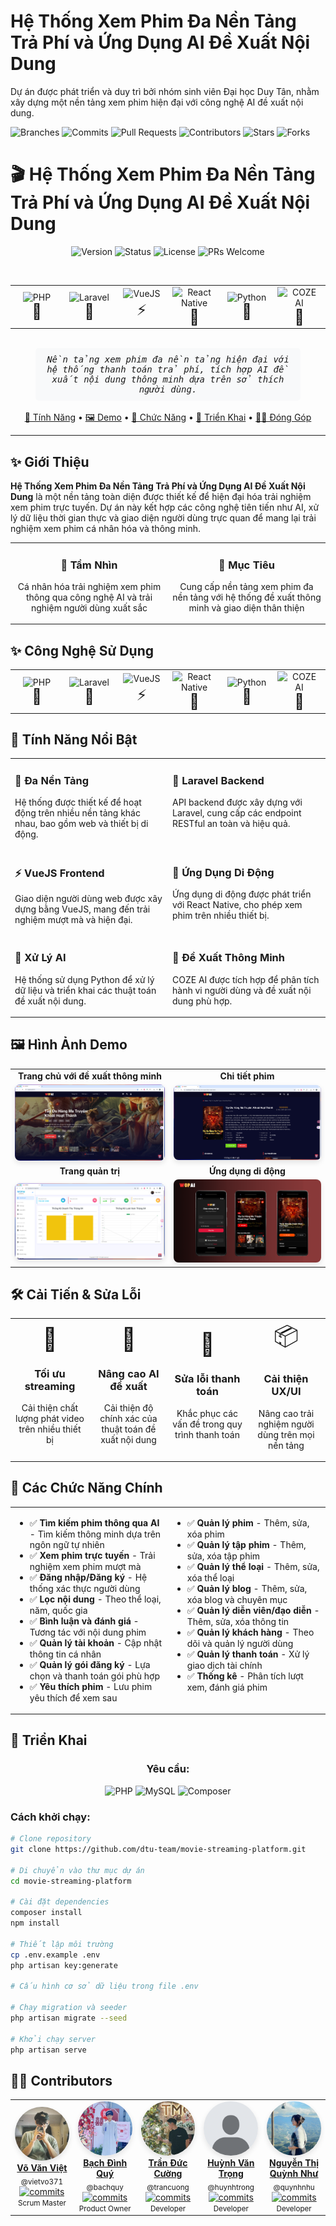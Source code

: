 # Hệ Thống Xem Phim Đa Nền Tảng Trả Phí và Ứng Dụng AI Đề Xuất Nội Dung

<p>Dự án được phát triển và duy trì bởi nhóm sinh viên Đại học Duy Tân, nhằm xây dựng một nền tảng xem phim hiện đại với công nghệ AI đề xuất nội dung.</p>
  
<div>
  <img src="https://img.shields.io/badge/branches-5-blue?style=for-the-badge" alt="Branches" />
  <img src="https://img.shields.io/badge/commits-46-green?style=for-the-badge" alt="Commits" />
  <img src="https://img.shields.io/badge/pull_requests-18-purple?style=for-the-badge" alt="Pull Requests" />
  <img src="https://img.shields.io/badge/contributors-5-yellow?style=for-the-badge" alt="Contributors" />
  <img src="https://img.shields.io/badge/stars-3-red?style=for-the-badge" alt="Stars" />
  <img src="https://img.shields.io/badge/forks-1-orange?style=for-the-badge" alt="Forks" />
</div>

# 🎬 Hệ Thống Xem Phim Đa Nền Tảng Trả Phí và Ứng Dụng AI Đề Xuất Nội Dung

<div align="center">  
  <p align="center">
    <img src="https://img.shields.io/badge/version-1.0.0-blue?style=for-the-badge" alt="Version" />
    <img src="https://img.shields.io/badge/status-in_development-yellow?style=for-the-badge" alt="Status" />
    <img src="https://img.shields.io/badge/license-MIT-orange?style=for-the-badge" alt="License" />
    <img src="https://img.shields.io/badge/PRs-welcome-brightgreen?style=for-the-badge" alt="PRs Welcome" />
  </p>
  
  <br />
  
  <div align="center">
    <table>
    <tr>
      <td align="center" width="16.6%">
        <img src="https://img.shields.io/badge/-PHP-777BB4?style=for-the-badge&logo=php&logoColor=white" alt="PHP"/>
        <br/>
        <span style="font-size: 24px;">🐘</span>
      </td>
      <td align="center" width="16.6%">
        <img src="https://img.shields.io/badge/-Laravel-FF2D20?style=for-the-badge&logo=laravel&logoColor=white" alt="Laravel"/>
        <br/>
        <span style="font-size: 24px;">🔺</span>
      </td>
      <td align="center" width="16.6%">
        <img src="https://img.shields.io/badge/-VueJS-4FC08D?style=for-the-badge&logo=vue.js&logoColor=white" alt="VueJS"/>
        <br/>
        <span style="font-size: 24px;">⚡</span>
      </td>
      <td align="center" width="16.6%">
        <img src="https://img.shields.io/badge/-React_Native-61DAFB?style=for-the-badge&logo=react&logoColor=black" alt="React Native"/>
        <br/>
        <span style="font-size: 24px;">📱</span>
      </td>
      <td align="center" width="16.6%">
        <img src="https://img.shields.io/badge/-Python-3776AB?style=for-the-badge&logo=python&logoColor=white" alt="Python"/>
        <br/>
        <span style="font-size: 24px;">🐍</span>
      </td>
      <td align="center" width="16.6%">
        <img src="https://img.shields.io/badge/-COZE-5C2D91?style=for-the-badge&logo=ai&logoColor=white" alt="COZE AI"/>
        <br/>
        <span style="font-size: 24px;">🧠</span>
      </td>
    </tr>
  </table>
  </div>
  
  <br />
  
  <div align="center">
    <kbd>
      <p align="center" style="padding: 10px; background-color: #f8f9fa; border-radius: 5px; width: 80%; margin: 0 auto;">
        <i>Nền tảng xem phim đa nền tảng hiện đại với hệ thống thanh toán trả phí, 
        tích hợp AI đề xuất nội dung thông minh dựa trên sở thích người dùng.</i>
      </p>
    </kbd>
  </div>
  
  <br />
  
  <div align="center">
    <a href="#-tính-năng-nổi-bật">🚀 Tính Năng</a> •
    <a href="#-hình-ảnh-demo">🖼️ Demo</a> •
    <a href="#-các-chức-năng-chính">🧩 Chức Năng</a> •
    <a href="#-triển-khai">🚧 Triển Khai</a> •
    <a href="#-contributors">👨‍💻 Đóng Góp</a>
  </div>
</div>

---

## ✨ Giới Thiệu

**Hệ Thống Xem Phim Đa Nền Tảng Trả Phí và Ứng Dụng AI Đề Xuất Nội Dung** là một nền tảng toàn diện được thiết kế để hiện đại hóa trải nghiệm xem phim trực tuyến. Dự án này kết hợp các công nghệ tiên tiến như AI, xử lý dữ liệu thời gian thực và giao diện người dùng trực quan để mang lại trải nghiệm xem phim cá nhân hóa và thông minh.

<table>
  <tr>
    <td width="50%">
      <h3 align="center">🌟 Tầm Nhìn</h3>
      <p align="center">Cá nhân hóa trải nghiệm xem phim thông qua công nghệ AI và trải nghiệm người dùng xuất sắc</p>
    </td>
    <td width="50%">
      <h3 align="center">🎯 Mục Tiêu</h3>
      <p align="center">Cung cấp nền tảng xem phim đa nền tảng với hệ thống đề xuất thông minh và giao diện thân thiện</p>
    </td>
  </tr>
</table>

## ✨ Công Nghệ Sử Dụng

<div align="center">
  <table>
    <tr>
      <td align="center" width="16.6%">
        <img src="https://img.shields.io/badge/-PHP-777BB4?style=for-the-badge&logo=php&logoColor=white" alt="PHP"/>
        <br/>
        <span style="font-size: 24px;">🐘</span>
      </td>
      <td align="center" width="16.6%">
        <img src="https://img.shields.io/badge/-Laravel-FF2D20?style=for-the-badge&logo=laravel&logoColor=white" alt="Laravel"/>
        <br/>
        <span style="font-size: 24px;">🔺</span>
      </td>
      <td align="center" width="16.6%">
        <img src="https://img.shields.io/badge/-VueJS-4FC08D?style=for-the-badge&logo=vue.js&logoColor=white" alt="VueJS"/>
        <br/>
        <span style="font-size: 24px;">⚡</span>
      </td>
      <td align="center" width="16.6%">
        <img src="https://img.shields.io/badge/-React_Native-61DAFB?style=for-the-badge&logo=react&logoColor=black" alt="React Native"/>
        <br/>
        <span style="font-size: 24px;">📱</span>
      </td>
      <td align="center" width="16.6%">
        <img src="https://img.shields.io/badge/-Python-3776AB?style=for-the-badge&logo=python&logoColor=white" alt="Python"/>
        <br/>
        <span style="font-size: 24px;">🐍</span>
      </td>
      <td align="center" width="16.6%">
        <img src="https://img.shields.io/badge/-COZE-5C2D91?style=for-the-badge&logo=ai&logoColor=white" alt="COZE AI"/>
        <br/>
        <span style="font-size: 24px;">🧠</span>
      </td>
    </tr>
  </table>
</div>

## 🚀 Tính Năng Nổi Bật

<table>
  <tr>
    <td width="50%" valign="top">
      <h3>🔹 Đa Nền Tảng</h3>
      <p>Hệ thống được thiết kế để hoạt động trên nhiều nền tảng khác nhau, bao gồm web và thiết bị di động.</p>
    </td>
    <td width="50%" valign="top">
      <h3>🔺 Laravel Backend</h3>
      <p>API backend được xây dựng với Laravel, cung cấp các endpoint RESTful an toàn và hiệu quả.</p>
    </td>
  </tr>
  <tr>
    <td width="50%" valign="top">
      <h3>⚡ VueJS Frontend</h3>
      <p>Giao diện người dùng web được xây dựng bằng VueJS, mang đến trải nghiệm mượt mà và hiện đại.</p>
    </td>
    <td width="50%" valign="top">
      <h3>📱 Ứng Dụng Di Động</h3>
      <p>Ứng dụng di động được phát triển với React Native, cho phép xem phim trên nhiều thiết bị.</p>
    </td>
  </tr>
  <tr>
    <td width="50%" valign="top">
      <h3>🐍 Xử Lý AI</h3>
      <p>Hệ thống sử dụng Python để xử lý dữ liệu và triển khai các thuật toán đề xuất nội dung.</p>
    </td>
    <td width="50%" valign="top">
      <h3>🧠 Đề Xuất Thông Minh</h3>
      <p>COZE AI được tích hợp để phân tích hành vi người dùng và đề xuất nội dung phù hợp.</p>
    </td>
  </tr>
</table>

## 🖼️ Hình Ảnh Demo

<div align="center">
  <table>
    <tr>
      <td align="center"><strong>Trang chủ với đề xuất thông minh</strong></td>
      <td align="center"><strong>Chi tiết phim</strong></td>
    </tr>
    <tr>
      <td><img src="Assets/img/homepage.jpeg" alt="Trang chủ" width="100%" style="border-radius: 8px; box-shadow: 0 4px 8px rgba(0,0,0,0.1);"/></td>
      <td><img src="Assets/img/detail.png" alt="Chi tiết phim" width="100%" style="border-radius: 8px; box-shadow: 0 4px 8px rgba(0,0,0,0.1);"/></td>
    </tr>
    <tr>
      <td align="center"><strong>Trang quản trị</strong></td>
      <td align="center"><strong>Ứng dụng di động</strong></td>
    </tr>
    <tr>
      <td><img src="Assets/img/dashbord.png" alt="Admin Dashboard" width="100%" style="border-radius: 8px; box-shadow: 0 4px 8px rgba(0,0,0,0.1);"/></td>
      <td><img src="Assets/img/mobile.png" alt="Mobile App" width="100%" style="border-radius: 8px; box-shadow: 0 4px 8px rgba(0,0,0,0.1);"/></td>
    </tr>
  </table>
</div>

## 🛠️ Cải Tiến & Sửa Lỗi

<div align="center">
  <table>
    <tr>
      <td align="center" width="25%">
        <div style="font-size: 36px;">🔄</div>
        <h3>Tối ưu streaming</h3>
        <p>Cải thiện chất lượng phát video trên nhiều thiết bị</p>
      </td>
      <td align="center" width="25%">
        <div style="font-size: 36px;">🚀</div>
        <h3>Nâng cao AI đề xuất</h3>
        <p>Cải thiện độ chính xác của thuật toán đề xuất nội dung</p>
      </td>
      <td align="center" width="25%">
        <div style="font-size: 36px;">🐛</div>
        <h3>Sửa lỗi thanh toán</h3>
        <p>Khắc phục các vấn đề trong quy trình thanh toán</p>
      </td>
      <td align="center" width="25%">
        <div style="font-size: 36px;">📦</div>
        <h3>Cải thiện UX/UI</h3>
        <p>Nâng cao trải nghiệm người dùng trên mọi nền tảng</p>
      </td>
    </tr>
  </table>
</div>

## 🧩 Các Chức Năng Chính

<table>
  <tr>
    <td width="50%" valign="top">
      <ul>
        <li>✅ <b>Tìm kiếm phim thông qua AI</b> - Tìm kiếm thông minh dựa trên ngôn ngữ tự nhiên</li>
        <li>✅ <b>Xem phim trực tuyến</b> - Trải nghiệm xem phim mượt mà</li>
        <li>✅ <b>Đăng nhập/Đăng ký</b> - Hệ thống xác thực người dùng</li>
        <li>✅ <b>Lọc nội dung</b> - Theo thể loại, năm, quốc gia</li>
        <li>✅ <b>Bình luận và đánh giá</b> - Tương tác với nội dung phim</li>
        <li>✅ <b>Quản lý tài khoản</b> - Cập nhật thông tin cá nhân</li>
        <li>✅ <b>Quản lý gói đăng ký</b> - Lựa chọn và thanh toán gói phù hợp</li>
        <li>✅ <b>Yêu thích phim</b> - Lưu phim yêu thích để xem sau</li>
      </ul>
    </td>
    <td width="50%" valign="top">
      <ul>
        <li>✅ <b>Quản lý phim</b> - Thêm, sửa, xóa phim</li>
        <li>✅ <b>Quản lý tập phim</b> - Thêm, sửa, xóa tập phim</li>
        <li>✅ <b>Quản lý thể loại</b> - Thêm, sửa, xóa thể loại</li>
        <li>✅ <b>Quản lý blog</b> - Thêm, sửa, xóa blog và chuyên mục</li>
        <li>✅ <b>Quản lý diễn viên/đạo diễn</b> - Thêm, sửa, xóa thông tin</li>
        <li>✅ <b>Quản lý khách hàng</b> - Theo dõi và quản lý người dùng</li>
        <li>✅ <b>Quản lý thanh toán</b> - Xử lý giao dịch tài chính</li>
        <li>✅ <b>Thống kê</b> - Phân tích lượt xem, đánh giá phim</li>
      </ul>
    </td>
  </tr>
</table>



## 🚧 Triển Khai

<div align="center">
  <h3>Yêu cầu:</h3>
  <p>
    <img src="https://img.shields.io/badge/-PHP_>=_7.4-777BB4?style=for-the-badge&logo=php&logoColor=white" alt="PHP" />
    <img src="https://img.shields.io/badge/-MySQL-4479A1?style=for-the-badge&logo=mysql&logoColor=white" alt="MySQL" />
    <img src="https://img.shields.io/badge/-Composer-885630?style=for-the-badge&logo=composer&logoColor=white" alt="Composer" />
  </p>
</div>

### Cách khởi chạy:

```bash
# Clone repository
git clone https://github.com/dtu-team/movie-streaming-platform.git

# Di chuyển vào thư mục dự án
cd movie-streaming-platform

# Cài đặt dependencies
composer install
npm install

# Thiết lập môi trường
cp .env.example .env
php artisan key:generate

# Cấu hình cơ sở dữ liệu trong file .env

# Chạy migration và seeder
php artisan migrate --seed

# Khởi chạy server
php artisan serve
```

## 👨‍💻 Contributors

<div align="center">
  <table>
    <tr>
      <td align="center" width="20%">
        <a href="https://github.com/vovanviet">
          <img src="Assets/proflile/viet.jpg" width="100px" style="border-radius: 50%; box-shadow: 0 4px 8px rgba(0,0,0,0.1);" alt="Võ Văn Việt"/>
          <br />
          <b>Võ Văn Việt</b>
        </a>
        <br />
        <sub>@vietvo371</sub>
        <br />
        <a href="https://github.com/dtu-team/movie-streaming-platform/commits?author=vovanviet">
          <img src="https://img.shields.io/badge/commits-12-blue?style=flat-square" alt="commits" />
        </a>
        <br />
        <small>Scrum Master</small>
      </td>
      <td align="center" width="20%">
        <a href="https://github.com/bachquy">
          <img src="Assets/proflile/quy.jpg" width="100px" style="border-radius: 50%; box-shadow: 0 4px 8px rgba(0,0,0,0.1);" alt="Bạch Đình Quý"/>
          <br />
          <b>Bạch Đình Quý</b>
        </a>
        <br />
        <sub>@bachquy</sub>
        <br />
        <a href="https://github.com/dtu-team/movie-streaming-platform/commits?author=bachquy">
          <img src="https://img.shields.io/badge/commits-9-blue?style=flat-square" alt="commits" />
        </a>
        <br />
        <small>Product Owner</small>
      </td>
      <td align="center" width="20%">
        <a href="https://github.com/trancuong">
          <img src="Assets/proflile/cuong.jpg" width="100px" style="border-radius: 50%; box-shadow: 0 4px 8px rgba(0,0,0,0.1);" alt="Trần Đức Cường"/>
          <br />
          <b>Trần Đức Cường</b>
        </a>
        <br />
        <sub>@trancuong</sub>
        <br />
        <a href="https://github.com/dtu-team/movie-streaming-platform/commits?author=trancuong">
          <img src="https://img.shields.io/badge/commits-8-blue?style=flat-square" alt="commits" />
        </a>
        <br />
        <small>Developer</small>
      </td>
      <td align="center" width="20%">
        <a href="https://github.com/huynhtrong">
          <img src="Assets/proflile/trong.png" width="100px" style="border-radius: 50%; box-shadow: 0 4px 8px rgba(0,0,0,0.1);" alt="Huỳnh Văn Trọng"/>
          <br />
          <b>Huỳnh Văn Trọng</b>
        </a>
        <br />
        <sub>@huynhtrong</sub>
        <br />
        <a href="https://github.com/dtu-team/movie-streaming-platform/commits?author=huynhtrong">
          <img src="https://img.shields.io/badge/commits-7-blue?style=flat-square" alt="commits" />
        </a>
        <br />
        <small>Developer</small>
      </td>
      <td align="center" width="20%">
        <a href="https://github.com/quynhnhu">
          <img src="Assets/proflile/nhu.jpg" width="100px" style="border-radius: 50%; box-shadow: 0 4px 8px rgba(0,0,0,0.1);" alt="Nguyễn Thị Quỳnh Như"/>
          <br />
          <b>Nguyễn Thị Quỳnh Như</b>
        </a>
        <br />
        <sub>@quynhnhu</sub>
        <br />
        <a href="https://github.com/dtu-team/movie-streaming-platform/commits?author=quynhnhu">
          <img src="https://img.shields.io/badge/commits-10-blue?style=flat-square" alt="commits" />
        </a>
        <br />
        <small>Developer</small>
      </td>
    </tr>
  </table>
</div>


